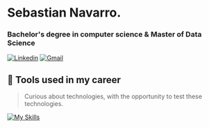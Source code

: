 # Sebastian Navarro.
### Bachelor's degree in computer science & Master of Data Science 

[![Linkedin](https://skillicons.dev/icons?i=linkedin)](www.linkedin.com/in/snavarros) 
[![Gmail](https://skillicons.dev/icons?i=gmail)](mailto:sebastian.navarro.saavedra@gmail.com) 


## 🔧 Tools used in my career
> Curious about technologies, with the opportunity to test these technologies.

[![My Skills](https://skillicons.dev/icons?i=bash,python,django,flask,anaconda,tensorflow,pytorch,rust,actix,bevy,postgres,mysql,mongodb,typescript,js,html,css,wasm,nextjs,vite,docker,apple,arduino,heroku,vercel,azure,windows,linux,ubuntu,bitbucket,github)](https://skillicons.dev)

